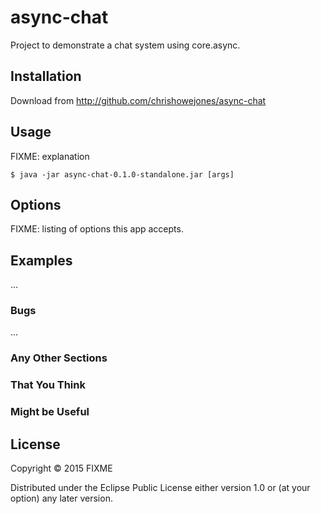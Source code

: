 # async-chat

Project to demonstrate a chat system using core.async.

## Installation

Download from http://github.com/chrishowejones/async-chat

## Usage

FIXME: explanation

    $ java -jar async-chat-0.1.0-standalone.jar [args]

## Options

FIXME: listing of options this app accepts.

## Examples

...

### Bugs

...

### Any Other Sections
### That You Think
### Might be Useful

## License

Copyright © 2015 FIXME

Distributed under the Eclipse Public License either version 1.0 or (at
your option) any later version.
